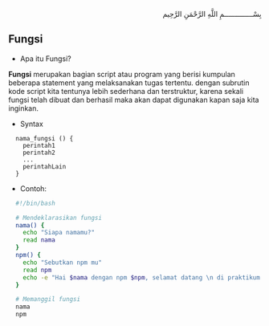 <p align="right">
بِسْــــــــــــــمِ اللَّهِ الرَّحْمَنِ الرَّحِيم 
</p>

## Fungsi
* Apa itu Fungsi?
<p><b>Fungsi</b> merupakan bagian script atau program yang berisi kumpulan beberapa statement yang melaksanakan tugas tertentu. dengan subrutin kode script kita tentunya lebih sederhana dan terstruktur, karena sekali fungsi telah dibuat dan berhasil maka akan dapat digunakan kapan saja kita inginkan.</p>

* Syntax

```
  nama_fungsi () { 
    perintah1
    perintah2
    ...
    perintahLain
  }
```

* Contoh:

```bash
  #!/bin/bash

  # Mendeklarasikan fungsi
  nama() {
    echo "Siapa namamu?"
    read nama
  }
  npm() {
    echo "Sebutkan npm mu"
    read npm
    echo -e "Hai $nama dengan npm $npm, selamat datang \n di praktikum sistem operasi yang seru ini ya!"  
  }

  # Memanggil fungsi
  nama
  npm
```
